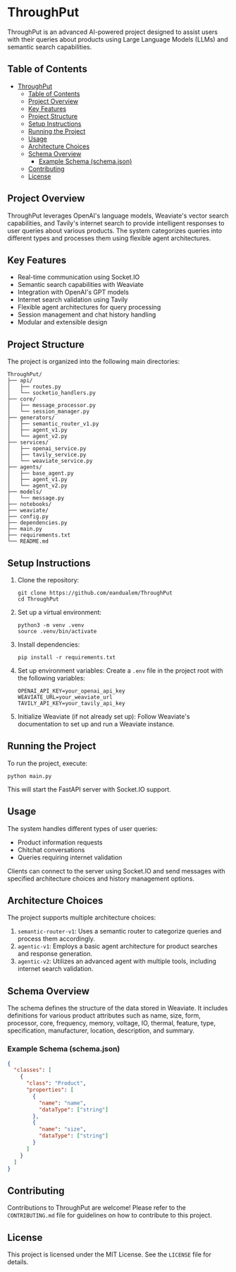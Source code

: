 # ThroughPut

ThroughPut is an advanced AI-powered project designed to assist users with their queries about products using Large Language Models (LLMs) and semantic search capabilities.

## Table of Contents

- [ThroughPut](#throughput)
  - [Table of Contents](#table-of-contents)
  - [Project Overview](#project-overview)
  - [Key Features](#key-features)
  - [Project Structure](#project-structure)
  - [Setup Instructions](#setup-instructions)
  - [Running the Project](#running-the-project)
  - [Usage](#usage)
  - [Architecture Choices](#architecture-choices)
  - [Schema Overview](#schema-overview)
    - [Example Schema (schema.json)](#example-schema-schemajson)
  - [Contributing](#contributing)
  - [License](#license)

## Project Overview

ThroughPut leverages OpenAI's language models, Weaviate's vector search capabilities, and Tavily's internet search to provide intelligent responses to user queries about various products. The system categorizes queries into different types and processes them using flexible agent architectures.

## Key Features

- Real-time communication using Socket.IO
- Semantic search capabilities with Weaviate
- Integration with OpenAI's GPT models
- Internet search validation using Tavily
- Flexible agent architectures for query processing
- Session management and chat history handling
- Modular and extensible design

## Project Structure

The project is organized into the following main directories:

```
ThroughPut/
├── api/
│   ├── routes.py
│   └── socketio_handlers.py
├── core/
│   ├── message_processor.py
│   └── session_manager.py
├── generators/
│   ├── semantic_router_v1.py
│   ├── agent_v1.py
│   └── agent_v2.py
├── services/
│   ├── openai_service.py
│   ├── tavily_service.py
│   └── weaviate_service.py
├── agents/
│   ├── base_agent.py
│   ├── agent_v1.py
│   └── agent_v2.py
├── models/
│   └── message.py
├── notebooks/
├── weaviate/
├── config.py
├── dependencies.py
├── main.py
├── requirements.txt
└── README.md
```

## Setup Instructions

1. Clone the repository:

   ```
   git clone https://github.com/eandualem/ThroughPut
   cd ThroughPut
   ```

2. Set up a virtual environment:

   ```
   python3 -m venv .venv
   source .venv/bin/activate
   ```

3. Install dependencies:

   ```
   pip install -r requirements.txt
   ```

4. Set up environment variables:
   Create a `.env` file in the project root with the following variables:

   ```
   OPENAI_API_KEY=your_openai_api_key
   WEAVIATE_URL=your_weaviate_url
   TAVILY_API_KEY=your_tavily_api_key
   ```

5. Initialize Weaviate (if not already set up):
   Follow Weaviate's documentation to set up and run a Weaviate instance.

## Running the Project

To run the project, execute:

```
python main.py
```

This will start the FastAPI server with Socket.IO support.

## Usage

The system handles different types of user queries:

- Product information requests
- Chitchat conversations
- Queries requiring internet validation

Clients can connect to the server using Socket.IO and send messages with specified architecture choices and history management options.

## Architecture Choices

The project supports multiple architecture choices:

1. `semantic-router-v1`: Uses a semantic router to categorize queries and process them accordingly.
2. `agentic-v1`: Employs a basic agent architecture for product searches and response generation.
3. `agentic-v2`: Utilizes an advanced agent with multiple tools, including internet search validation.

## Schema Overview

The schema defines the structure of the data stored in Weaviate. It includes definitions for various product attributes such as name, size, form, processor, core, frequency, memory, voltage, IO, thermal, feature, type, specification, manufacturer, location, description, and summary.

### Example Schema (schema.json)

```json
{
  "classes": [
    {
      "class": "Product",
      "properties": [
        {
          "name": "name",
          "dataType": ["string"]
        },
        {
          "name": "size",
          "dataType": ["string"]
        }
      ]
    }
  ]
}
```

## Contributing

Contributions to ThroughPut are welcome! Please refer to the `CONTRIBUTING.md` file for guidelines on how to contribute to this project.

## License

This project is licensed under the MIT License. See the `LICENSE` file for details.
